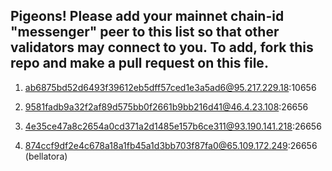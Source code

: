 ## Pigeons! Please add your mainnet chain-id "messenger" peer to this list so that other validators may connect to you. To add, fork this repo and make a pull request on this file. 

1. ab6875bd52d6493f39612eb5dff57ced1e3a5ad6@95.217.229.18:10656

2. 9581fadb9a32f2af89d575bb0f2661b9bb216d41@46.4.23.108:26656

3. 4e35ce47a8c2654a0cd371a2d1485e157b6ce311@93.190.141.218:26656

4. 874ccf9df2e4c678a18a1fb45a1d3bb703f87fa0@65.109.172.249:26656 (bellatora)
